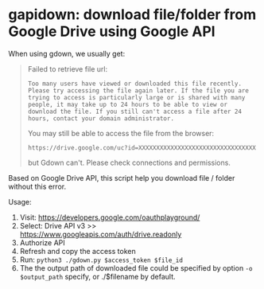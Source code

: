 # gapidown: download file/folder from Google Drive using Google API

When using gdown, we usually get:

> Failed to retrieve file url:
>
>     Too many users have viewed or downloaded this file recently. Please try accessing the file again later. If the file you are trying to access is particularly large or is shared with many people, it may take up to 24 hours to be able to view or download the file. If you still can't access a file after 24 hours, contact your domain administrator.
>
> You may still be able to access the file from the browser:
>
>     https://drive.google.com/uc?id=XXXXXXXXXXXXXXXXXXXXXXXXXXXXXXXXX
>
> but Gdown can't. Please check connections and permissions.

Based on Google Drive API, this script help you download file / folder without this error.

Usage:

1. Visit: https://developers.google.com/oauthplayground/
2. Select: Drive API v3 >> https://www.googleapis.com/auth/drive.readonly
3. Authorize API
4. Refresh and copy the access token
5. Run: `python3 ./gdown.py $access_token $file_id`
6. The the output path of downloaded file could be specified by option `-o $output_path` specify, or ./$filename by default.
